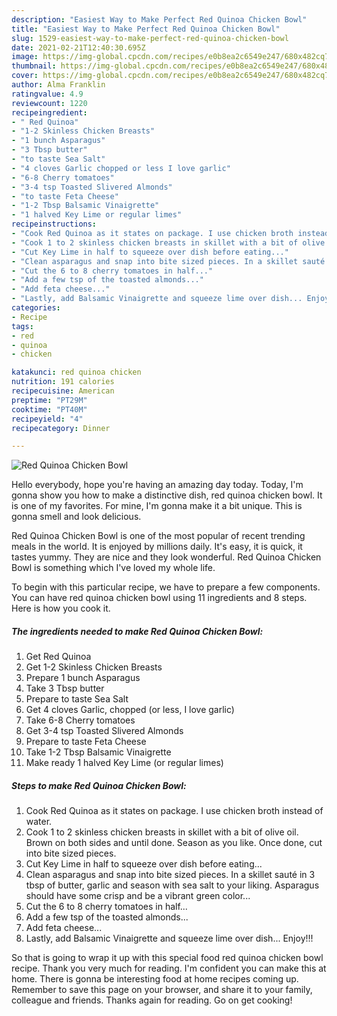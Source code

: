 ```yaml
---
description: "Easiest Way to Make Perfect Red Quinoa Chicken Bowl"
title: "Easiest Way to Make Perfect Red Quinoa Chicken Bowl"
slug: 1529-easiest-way-to-make-perfect-red-quinoa-chicken-bowl
date: 2021-02-21T12:40:30.695Z
image: https://img-global.cpcdn.com/recipes/e0b8ea2c6549e247/680x482cq70/red-quinoa-chicken-bowl-recipe-main-photo.jpg
thumbnail: https://img-global.cpcdn.com/recipes/e0b8ea2c6549e247/680x482cq70/red-quinoa-chicken-bowl-recipe-main-photo.jpg
cover: https://img-global.cpcdn.com/recipes/e0b8ea2c6549e247/680x482cq70/red-quinoa-chicken-bowl-recipe-main-photo.jpg
author: Alma Franklin
ratingvalue: 4.9
reviewcount: 1220
recipeingredient:
- " Red Quinoa"
- "1-2 Skinless Chicken Breasts"
- "1 bunch Asparagus"
- "3 Tbsp butter"
- "to taste Sea Salt"
- "4 cloves Garlic chopped or less I love garlic"
- "6-8 Cherry tomatoes"
- "3-4 tsp Toasted Slivered Almonds"
- "to taste Feta Cheese"
- "1-2 Tbsp Balsamic Vinaigrette"
- "1 halved Key Lime or regular limes"
recipeinstructions:
- "Cook Red Quinoa as it states on package. I use chicken broth instead of water."
- "Cook 1 to 2 skinless chicken breasts in skillet with a bit of olive oil.  Brown on both sides and until done. Season as you like. Once done, cut into bite sized pieces."
- "Cut Key Lime in half to squeeze over dish before eating..."
- "Clean asparagus and snap into bite sized pieces. In a skillet sauté in 3 tbsp of butter, garlic and season with sea salt to your liking. Asparagus should have some crisp and be a vibrant green color..."
- "Cut the 6 to 8 cherry tomatoes in half..."
- "Add a few tsp of the toasted almonds..."
- "Add feta cheese..."
- "Lastly, add Balsamic Vinaigrette and squeeze lime over dish... Enjoy!!!"
categories:
- Recipe
tags:
- red
- quinoa
- chicken

katakunci: red quinoa chicken 
nutrition: 191 calories
recipecuisine: American
preptime: "PT29M"
cooktime: "PT40M"
recipeyield: "4"
recipecategory: Dinner

---
```



![Red Quinoa Chicken Bowl](https://img-global.cpcdn.com/recipes/e0b8ea2c6549e247/680x482cq70/red-quinoa-chicken-bowl-recipe-main-photo.jpg)

Hello everybody, hope you're having an amazing day today. Today, I'm gonna show you how to make a distinctive dish, red quinoa chicken bowl. It is one of my favorites. For mine, I'm gonna make it a bit unique. This is gonna smell and look delicious.



Red Quinoa Chicken Bowl is one of the most popular of recent trending meals in the world. It is enjoyed by millions daily. It's easy, it is quick, it tastes yummy. They are nice and they look wonderful. Red Quinoa Chicken Bowl is something which I've loved my whole life.


To begin with this particular recipe, we have to prepare a few components. You can have red quinoa chicken bowl using 11 ingredients and 8 steps. Here is how you cook it.

<!--inarticleads1-->

##### The ingredients needed to make Red Quinoa Chicken Bowl:

1. Get  Red Quinoa
1. Get 1-2 Skinless Chicken Breasts
1. Prepare 1 bunch Asparagus
1. Take 3 Tbsp butter
1. Prepare to taste Sea Salt
1. Get 4 cloves Garlic, chopped (or less, I love garlic)
1. Take 6-8 Cherry tomatoes
1. Get 3-4 tsp Toasted Slivered Almonds
1. Prepare to taste Feta Cheese
1. Take 1-2 Tbsp Balsamic Vinaigrette
1. Make ready 1 halved Key Lime (or regular limes)




<!--inarticleads2-->

##### Steps to make Red Quinoa Chicken Bowl:

1. Cook Red Quinoa as it states on package. I use chicken broth instead of water.
1. Cook 1 to 2 skinless chicken breasts in skillet with a bit of olive oil.  Brown on both sides and until done. Season as you like. Once done, cut into bite sized pieces.
1. Cut Key Lime in half to squeeze over dish before eating...
1. Clean asparagus and snap into bite sized pieces. In a skillet sauté in 3 tbsp of butter, garlic and season with sea salt to your liking. Asparagus should have some crisp and be a vibrant green color...
1. Cut the 6 to 8 cherry tomatoes in half...
1. Add a few tsp of the toasted almonds...
1. Add feta cheese...
1. Lastly, add Balsamic Vinaigrette and squeeze lime over dish... Enjoy!!!




So that is going to wrap it up with this special food red quinoa chicken bowl recipe. Thank you very much for reading. I'm confident you can make this at home. There is gonna be interesting food at home recipes coming up. Remember to save this page on your browser, and share it to your family, colleague and friends. Thanks again for reading. Go on get cooking!

